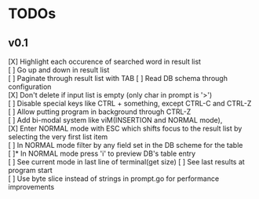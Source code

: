 # TODOs

## v0.1
[X] Highlight each occurence of searched word in result list  
[ ] Go up and down in result list  
[ ] Paginate through result list with TAB
[ ] Read DB schema through configuration  
[X] Don't delete if input list is empty (only char in prompt is '>')  
[ ] Disable special keys like CTRL + something, except CTRL-C and CTRL-Z  
    [ ] Allow putting program in background through CTRL-Z  
[ ] Add bi-modal system like viM(INSERTION and NORMAL mode),  
    [X] Enter NORMAL mode with ESC which shifts focus to the result list
    by selecting the very first list item  
    [ ] In NORMAL mode filter by any field set in the DB scheme for the table  
    [ ]* In NORMAL mode press 'i' to preview DB's table entry  
    [ ] See current mode in last line of terminal(get size)
[ ] See last results at program start  
[ ] Use byte slice instead of strings in prompt.go for performance improvements

